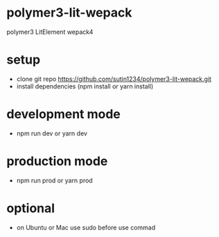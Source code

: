 # polymer3-lit-wepack
polymer3 LitElement wepack4

# setup
- clone git repo https://github.com/sutin1234/polymer3-lit-wepack.git
- install dependencies (npm install or yarn install)

# development mode
- npm run dev or yarn dev

# production mode
- npm run prod or yarn prod

# optional
- on Ubuntu or Mac use sudo before use commad

